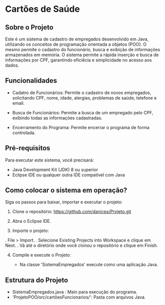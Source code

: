 # Cartões de Saúde


## Sobre o Projeto

Este é um sistema de cadastro de empregados desenvolvido em Java, utilizando os conceitos de programação orientada a objetos (POO). O mesmo permite o cadastro do funcionário, busca e exibição de informações armazenados em memória. O sistema permite a rápida inserção e busca de informações por CPF, garantindo eficiêcia e simplicidade no acesso aos dados. 


## Funcionalidades 

-  Cadatro de Funcionários: Permite o cadastro de novos empregados, solicitando CPF, nome, idade, alergias, problemas de saúde, telefone e email.

-  Busca de Funcionários: Permite a busca de um empregado pelo CPF, exibindo todas as informações cadastradas.

-  Encerramento do Programa: Permite encerrar o programa de forma controlada.


## Pré-requisitos 

Para executar este sistema, você precisará:

- Java Development Kit (JDK) 8 ou superior
- Eclipse IDE ou qualquer outra IDE compatível com Java


## Como colocar o sistema em operação?

Siga os passos para baixar, importar e executar o projeto:

  1. Clone o repositório: https://github.com/danicps/Projeto.git
 
  2. Abra o Eclipse IDE.

  3. Importe o projeto:

  . File > Import.
  . Selecione Existing Projects into Workspace e clique em Next.
  . Vá até o diretório onde você clonou o repositório e clique em Finish.


  4. Compile e execute o Projeto:

     - Na classe  'SistemaEmpregados' execute como uma aplicação Java.
    

 ## Estrutura do Projeto 

- SistemaEmpregados.java : Main para execução do programa.
- 'ProjetoPOO/src/cartõesFuncionarios/': Pasta com arquivos Java. 

    

       

